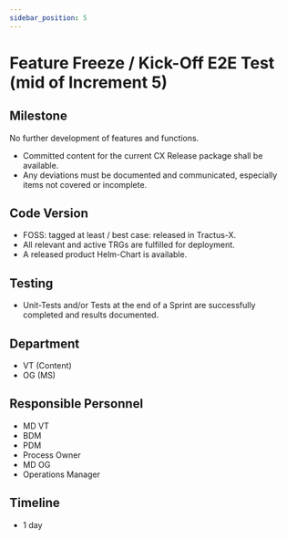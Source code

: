 ```yaml
---
sidebar_position: 5
---
```


# Feature Freeze / Kick-Off E2E Test (mid of Increment 5)

## Milestone

No further development of features and functions.

- Committed content for the current CX Release package shall be available.
- Any deviations must be documented and communicated, especially items not covered or incomplete.

## Code Version

- FOSS: tagged at least / best case: released in Tractus-X.
- All relevant and active TRGs are fulfilled for deployment.
- A released product Helm-Chart is available.

## Testing

- Unit-Tests and/or Tests at the end of a Sprint are successfully completed and results documented.

## Department

- VT (Content)
- OG (MS)

## Responsible Personnel

- MD VT
- BDM
- PDM
- Process Owner
- MD OG
- Operations Manager

## Timeline

- 1 day
